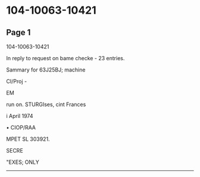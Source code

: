 # 104-10063-10421

## Page 1

104-10063-10421

In reply to request on bame checke - 23 entries.

Sammary for 63J25BJ; machine

CI/Proj -

EM

run on. STURGIses, cint Frances

i April 1974

• CIOP/RAA

MPET SL 303921.

SECRE

"EXES; ONLY

---

